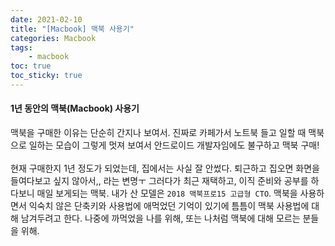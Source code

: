 ```yaml
---
date: 2021-02-10
title: "[Macbook] 맥북 사용기"
categories: Macbook
tags:
    - macbook
toc: true
toc_sticky: true
---
```

#### 1년 동안의 맥북(Macbook) 사용기  
맥북을 구매한 이유는 단순히 간지나 보여서. 진짜로 카페가서 노트북 들고 일할 때 맥북으로 일하는 모습이 그렇게 멋져 보여서 안드로이드 개발자임에도 불구하고 맥북 구매!  
&nbsp;  
현재 구매한지 1년 정도가 되었는데, 집에서는 사실 잘 안썼다. 퇴근하고 집오면 화면을 들여다보고 싶지 않아서,, 라는 변명ㅜ 그러다가 최근 재택하고, 이직 준비와 공부를 하다보니 매일 보게되는 맥북. 내가 산 모델은 `2018 맥북프로15 고급형 CTO`. 맥북을 사용하면서 익숙치 않은 단축키와 사용법에 애먹었던 기억이 있기에 틈틈이 맥북 사용법에 대해 남겨두려고 한다. 나중에 까먹었을 나를 위해, 또는 나처럼 맥북에 대해 모르는 분들을 위해.
